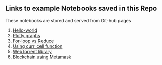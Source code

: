 ﻿## Links to example Notebooks saved in this Repo
 
 These notebooks are stored and served from Git-hub pages

1. [Hello-world](https://gopi-suvanam.github.io/jsnb/#https://gopi-suvanam.github.io/jsnb/examples/Hello%20world.jsnb)
2. [Plotly graphs](https://gopi-suvanam.github.io/jsnb/#https://gopi-suvanam.github.io/jsnb/examples/Plotly%20Example.jsnb)
3. [For-loop vs Reduce](https://gopi-suvanam.github.io/jsnb/#https://gopi-suvanam.github.io/jsnb/examples/Timing%20experiment.jsnb)
4. [Using curr_cell function](https://gopi-suvanam.github.io/jsnb/#https://gopi-suvanam.github.io/jsnb/examples/curr_cell_example.jsnb)
5. [WebTorrent library](https://gopi-suvanam.github.io/jsnb/#https://gopi-suvanam.github.io/jsnb/examples/WebTorrent%20Example.jsnb)
6. [Blockchain using Metamask](https://gopi-suvanam.github.io/jsnb/#https://gopi-suvanam.github.io/jsnb/examples/Ethereum-Metamask.jsnb)
